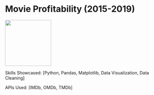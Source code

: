 # Movie Profitability (2015-2019)

<img src="https://media3.giphy.com/media/12gb1UjsagJmRPSApY/source.gif" width="150">




Skills Showcased: [Python, Pandas, Matplotlib, Data Visualization, Data Cleaning]

APIs Used: [IMDb, OMDb, TMDb]
